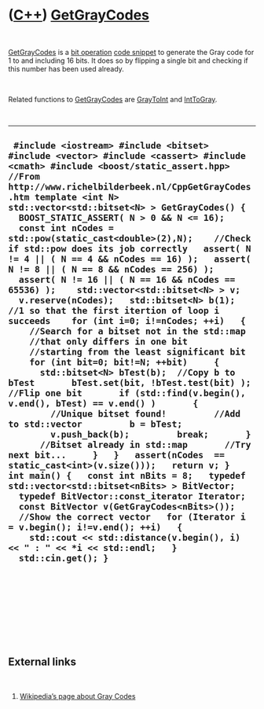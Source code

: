



 

 

 

 

 

([C++](Cpp.htm)) [GetGrayCodes](CppGetGrayCodes.htm)
====================================================

 

[GetGrayCodes](CppGetGrayCodes.htm) is a [bit
operation](CppBitOperation.htm) [code snippet](CppCodeSnippets.htm) to
generate the Gray code for 1 to and including 16 bits. It does so by
flipping a single bit and checking if this number has been used already.

 

Related functions to [GetGrayCodes](CppGetGrayCodes.htm) are
[GrayToInt](CppGrayToInt.htm) and [IntToGray](CppIntToGray.htm).

 

  ------------------------------------------------------------------------------------------------------------------------------------------------------------------------------------------------------------------------------------------------------------------------------------------------------------------------------------------------------------------------------------------------------------------------------------------------------------------------------------------------------------------------------------------------------------------------------------------------------------------------------------------------------------------------------------------------------------------------------------------------------------------------------------------------------------------------------------------------------------------------------------------------------------------------------------------------------------------------------------------------------------------------------------------------------------------------------------------------------------------------------------------------------------------------------------------------------------------------------------------------------------------------------------------------------------------------------------------------------------------------------------------------------------------------------------------------------------------------------------------------------------------------------------------------------------------------------------------------------------------------------------------------------------------------------------------------------------------------------------------------
  ` #include <iostream> #include <bitset> #include <vector> #include <cassert> #include <cmath> #include <boost/static_assert.hpp>  //From http://www.richelbilderbeek.nl/CppGetGrayCodes.htm template <int N> std::vector<std::bitset<N> > GetGrayCodes() {   BOOST_STATIC_ASSERT( N > 0 && N <= 16);    const int nCodes = std::pow(static_cast<double>(2),N);    //Check if std::pow does its job correctly   assert( N != 4 || ( N == 4 && nCodes == 16) );   assert( N != 8 || ( N == 8 && nCodes == 256) );   assert( N != 16 || ( N == 16 && nCodes == 65536) );    std::vector<std::bitset<N> > v;   v.reserve(nCodes);   std::bitset<N> b(1); //1 so that the first itertion of loop i succeeds    for (int i=0; i!=nCodes; ++i)   {     //Search for a bitset not in the std::map     //that only differs in one bit     //starting from the least significant bit     for (int bit=0; bit!=N; ++bit)     {       std::bitset<N> bTest(b);  //Copy b to bTest       bTest.set(bit, !bTest.test(bit) ); //Flip one bit       if (std::find(v.begin(), v.end(), bTest) == v.end() )       {         //Unique bitset found!         //Add to std::vector         b = bTest;         v.push_back(b);         break;       }       //Bitset already in std::map       //Try next bit...     }   }   assert(nCodes  == static_cast<int>(v.size()));   return v; }  int main() {   const int nBits = 8;   typedef std::vector<std::bitset<nBits> > BitVector;   typedef BitVector::const_iterator Iterator;    const BitVector v(GetGrayCodes<nBits>());    //Show the correct vector   for (Iterator i = v.begin(); i!=v.end(); ++i)   {     std::cout << std::distance(v.begin(), i) << " : " << *i << std::endl;   }    std::cin.get(); }`
  ------------------------------------------------------------------------------------------------------------------------------------------------------------------------------------------------------------------------------------------------------------------------------------------------------------------------------------------------------------------------------------------------------------------------------------------------------------------------------------------------------------------------------------------------------------------------------------------------------------------------------------------------------------------------------------------------------------------------------------------------------------------------------------------------------------------------------------------------------------------------------------------------------------------------------------------------------------------------------------------------------------------------------------------------------------------------------------------------------------------------------------------------------------------------------------------------------------------------------------------------------------------------------------------------------------------------------------------------------------------------------------------------------------------------------------------------------------------------------------------------------------------------------------------------------------------------------------------------------------------------------------------------------------------------------------------------------------------------------------------------

 

 

 

 

 

External links
--------------

 

1.  [Wikipedia’s page about Gray
    Codes](http://en.wikipedia.org/wiki/Gray_code)

 

 

 

 

 





 



